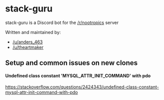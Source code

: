 # stack-guru

stack-guru is a Discord bot for the [/r/nootropics](https://www.reddit.com/r/nootropics) server

Written and maintained by:

  - [/u/anders_463](https://www.reddit.com/u/anders_463)
  - [/u/theartmaker](https://www.reddit.com/u/theartmaker)
  
  
## Setup and common issues on new clones

#### Undefined class constant 'MYSQL_ATTR_INIT_COMMAND' with pdo

https://stackoverflow.com/questions/2424343/undefined-class-constant-mysql-attr-init-command-with-pdo
